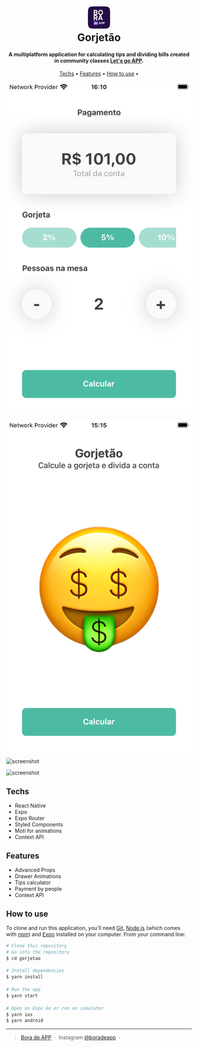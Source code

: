 
<h1 align="center">
  <br>
  <a href="https://boradeapp.com"><img src="https://raw.githubusercontent.com/bora-de-app/calculadora-imc/main/github/logo.png" alt="BoraDeAPP" width="60"></a>
  <br>
  Gorjetão
  <br>
</h1>

<h4 align="center">A multiplatform application for calculating tips and dividing bills created in community classes <a href="https://boradeapp.com" target="_blank">Let's go APP</a>.</h4>

<p align="center">
  <a href="#tech">Techs</a> •
  <a href="#features">Features</a> •
  <a href="#how-to-use">How to use</a> •
</p>

![screenshot](https://raw.githubusercontent.com/bora-de-app/gorjetao/main/github/home.png)

![screenshot](https://raw.githubusercontent.com/bora-de-app/gorjetao/main/github/index.png)

![screenshot](https://raw.githubusercontent.com/bora-de-app/gorjetao/main/github/card-value.gif)

![screenshot](https://raw.githubusercontent.com/bora-de-app/gorjetao/main/github/payment.gif)

## Techs

* React Native
* Expo
* Expo Router
* Styled Components
* Moti for animations
* Context API

## Features

* Advanced Props
* Drawer Animations
* Tips calculator
* Payment by people
* Context API

## How to use

To clone and run this application, you'll need [Git](https://git-scm.com), [Node.js](https://nodejs.org/en/download/) (which comes with [npm](http://npmjs.com)) and [Expo](https://expo.dev/) installed on your computer. From your command line:

```bash
# Clone this repository
# Go into the repository
$ cd gorjetao

# Install dependencies
$ yarn install

# Run the app
$ yarn start

# Open on Expo Go or run on simulator
$ yarn ios
$ yarn android
```

---

> [Bora de APP](https://boradeapp.com) &nbsp;&middot;&nbsp;
> Instagram [@boradeapp](https://www.instagram.com/boradeapp) &nbsp;&middot;&nbsp;
